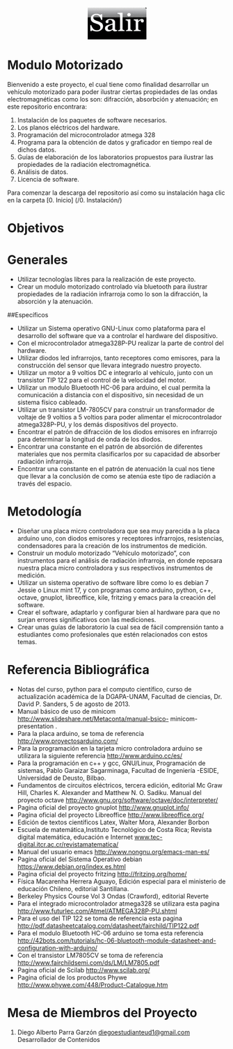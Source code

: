 <p align="center"><img src="https://github.com/Diego-debian/Modulo_Motorizado/blob/master/2.%20Interfaz/2.2%20Grafica/Image/cap7.png" /></p>

Modulo Motorizado
==============

Bienvenido a este proyecto, el cual tiene como finalidad desarrollar un vehículo motorizado para poder ilustrar ciertas propiedades de las ondas electromagnéticas como los son: difracción, absorbción y atenuación; en este repositorio encontrara:
 1. Instalación de los paquetes de software necesarios.
 2. Los planos eléctricos del hardware.
 3. Programación del microcontrolador atmega 328
 4. Programa para la obtención de datos y graficador en tiempo real de dichos datos.
 5. Guías de elaboración de los laboratorios propuestos para ilustrar las propiedades de la radiación electromagnética. 
 6. Análisis de datos.
 7. Licencia de software.

Para comenzar la descarga del repositorio así como su instalación haga clic en la carpeta [0. Inicio] (/0. Instalación/)

Objetivos
=========

# Generales 

 * Utilizar tecnologías libres para la realización de este proyecto.
 * Crear un modulo motorizado controlado vía bluetooth para ilustrar propiedades de la radiación infrarroja como lo son la difracción, la absorción y la atenuación. 

##Específicos 

 * Utilizar un Sistema operativo GNU-Linux como plataforma para el desarrollo del software que va a controlar el hardware del dispositivo.
 * Con el microcontrolador atmega328P-PU  realizar la parte de control del hardware.
 * Utilizar diodos led infrarrojos, tanto receptores como emisores, para la   construcción del sensor que llevara integrado nuestro proyecto.
 * Utilizar un motor a 9 voltios DC e integrarlo al vehículo, junto con un transistor TIP 122   para el control de la velocidad del motor.
 * Utilizar un modulo Bluetooth HC-06 para arduino, el cual permita la comunicación a distancia con el dispositivo, sin necesidad de un sistema físico cableado.
 * Utilizar un transistor LM-7805CV para construir un transformador de voltaje de 9 voltios a 5 voltios para poder alimentar el microcontrolador atmega328P-PU, y los demás dispositivos del proyecto.
 * Encontrar el patrón de difracción de los diodos emisores en infrarrojo para determinar la longitud de onda de los diodos.
 * Encontrar una constante en el patrón de absorción de diferentes materiales que nos permita clasificarlos por su capacidad de absorber radiación infrarroja.
 * Encontrar una constante en el patrón de atenuación la cual nos tiene que llevar a la conclusión de como se atenúa este tipo de radiación a través del espacio.

Metodología 
===========

 * Diseñar  una placa micro controladora que sea muy parecida a la placa arduino uno, con diodos emisores y receptores infrarrojos, resistencias, condensadores para la creación de los instrumentos de medición.
 * Construir un modulo motorizado “Vehículo motorizado”, con instrumentos para el análisis de radiación infrarroja, en donde reposara nuestra placa micro controladora y sus respectivos instrumentos de medición.
 * Utilizar un sistema operativo de software libre como lo es debian 7 Jessie o Linux mint 17, y con programas como  arduino, python, c++, octave, gnuplot, libreoffice, kile, fritzing y emacs para la creación del software.
 * Crear el software, adaptarlo y configurar bien al hardware para que no surjan errores significativos con las mediciones. 
 * Crear unas guías de laboratorio la cual sea de fácil comprensión tanto a estudiantes como profesionales que estén relacionados con estos temas.

Referencia Bibliográfica 
========================

 * Notas del curso, python para el computo científico, curso de actualización académica de la DGAPA-UNAM, Facultad de ciencias, Dr. David P. Sanders, 5 de agosto de 2013. 
 * Manual básico de uso de minicom http://www.slideshare.net/Metaconta/manual-bsico- minicom-presentation .
 * Para la placa arduino, se toma de referencia http://www.proyectosarduino.com/ 
 * Para la programación en la tarjeta micro controladora arduino se utilizara la siguiente referencia http://www.arduino.cc/es/ 
 * Para la programación en c++ y gcc, GNU/Linux, Programación de sistemas, Pablo Garaizar Sagarminaga, Facultad de Ingeniería -ESIDE, Universidad de Deusto, Bilbao. 
 * Fundamentos de circuitos eléctricos, tercera edición, editorial Mc Graw Hill, Charles K. Alexander and Matthew N. O. Sadiku. 
Manual del proyecto octave http://www.gnu.org/software/octave/doc/interpreter/ 
 * Pagina oficial del proyecto gnuplot http://www.gnuplot.info/ 
 * Pagina oficial del proyecto Libreoffice http://www.libreoffice.org/ 
 * Edición de textos científicos Latex, Walter Mora, Alexander Borbon
 * Escuela de matemática,Instituto Tecnológico de Costa Rica; Revista digital matemática, educación e Internet www.tec-digital.itcr.ac.cr/revistamatematica/ 
 * Manual del usuario emacs http://www.nongnu.org/emacs-man-es/ 
 * Pagina oficial del Sistema Operativo debian https://www.debian.org/index.es.html 
 * Pagina oficial del proyecto fritzing http://fritzing.org/home/ 
 * Física Macarenha Herrera Aguayo, Edición especial para el ministerio de educación Chileno, editorial Santillana. 
 * Berkeley Physics Course Vol 3 Ondas (Crawford), editorial Reverte 
 * Para el integrado microcontrolador atmega328 se utilizara esta pagina  http://www.futurlec.com/Atmel/ATMEGA328P-PU.shtml
 * Para el uso del TIP 122 se toma de referencia esta pagina http://pdf.datasheetcatalog.com/datasheet/fairchild/TIP122.pdf
 * Para el modulo Bluetooth HC-06 arduino se toma esta referencia http://42bots.com/tutorials/hc-06-bluetooth-module-datasheet-and-configuration-with-arduino/
 * Con el transistor LM7805CV se toma de referencia http://www.fairchildsemi.com/ds/LM/LM7805.pdf
 * Pagina oficial de Scilab http://www.scilab.org/
 * Pagina oficial de los productos  Phywe http://www.phywe.com/448/Product-Catalogue.htm
 



Mesa de Miembros del Proyecto
=============================

 1. Diego Alberto Parra Garzón <diegoestudianteud1@gmail.com> Desarrollador de Contenidos


